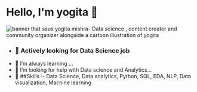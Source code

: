 # Hello, I'm yogita 👋

<img src= "https://images-wixmp-ed30a86b8c4ca887773594c2.wixmp.com/f/4dcc26a9-145f-4a22-a6e7-803606c769cb/dbegtzg-50fa7736-d447-4677-be06-f9ed4c460684.jpg?token=eyJ0eXAiOiJKV1QiLCJhbGciOiJIUzI1NiJ9.eyJzdWIiOiJ1cm46YXBwOjdlMGQxODg5ODIyNjQzNzNhNWYwZDQxNWVhMGQyNmUwIiwiaXNzIjoidXJuOmFwcDo3ZTBkMTg4OTgyMjY0MzczYTVmMGQ0MTVlYTBkMjZlMCIsIm9iaiI6W1t7InBhdGgiOiJcL2ZcLzRkY2MyNmE5LTE0NWYtNGEyMi1hNmU3LTgwMzYwNmM3NjljYlwvZGJlZ3R6Zy01MGZhNzczNi1kNDQ3LTQ2NzctYmUwNi1mOWVkNGM0NjA2ODQuanBnIn1dXSwiYXVkIjpbInVybjpzZXJ2aWNlOmZpbGUuZG93bmxvYWQiXX0.DM4kmjDelwO1-AjGhewAkPwLODZFv5gXvBpmXkI_c6o" alt= "banner that saus yogita mishra- Data science , content creator and community organizer alongside a cartoon illustration of yogita">

- ### 🔭 Actively looking for Data Science job
- 🌱 I’m always learning ...
- 🤔 I’m looking for help with Data science and Analytics...
- 💬 ##Skills :- Data Science, Data analytics, Python, SQL, EDA, NLP, Data visualization, Machine learning
